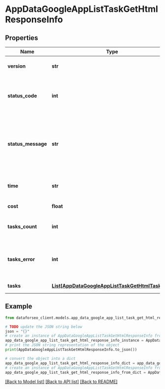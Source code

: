 # AppDataGoogleAppListTaskGetHtmlResponseInfo


## Properties

Name | Type | Description | Notes
------------ | ------------- | ------------- | -------------
**version** | **str** | the current version of the API | [optional] 
**status_code** | **int** | general status code you can find the full list of the response codes here | [optional] 
**status_message** | **str** | general informational message you can find the full list of general informational messages here | [optional] 
**time** | **str** | total execution time, seconds | [optional] 
**cost** | **float** | total tasks cost, USD | [optional] 
**tasks_count** | **int** | the number of tasks in the tasks array | [optional] 
**tasks_error** | **int** | the number of tasks in the tasks array returned with an error | [optional] 
**tasks** | [**List[AppDataGoogleAppListTaskGetHtmlTaskInfo]**](AppDataGoogleAppListTaskGetHtmlTaskInfo.md) | array of tasks | [optional] 

## Example

```python
from dataforseo_client.models.app_data_google_app_list_task_get_html_response_info import AppDataGoogleAppListTaskGetHtmlResponseInfo

# TODO update the JSON string below
json = "{}"
# create an instance of AppDataGoogleAppListTaskGetHtmlResponseInfo from a JSON string
app_data_google_app_list_task_get_html_response_info_instance = AppDataGoogleAppListTaskGetHtmlResponseInfo.from_json(json)
# print the JSON string representation of the object
print(AppDataGoogleAppListTaskGetHtmlResponseInfo.to_json())

# convert the object into a dict
app_data_google_app_list_task_get_html_response_info_dict = app_data_google_app_list_task_get_html_response_info_instance.to_dict()
# create an instance of AppDataGoogleAppListTaskGetHtmlResponseInfo from a dict
app_data_google_app_list_task_get_html_response_info_from_dict = AppDataGoogleAppListTaskGetHtmlResponseInfo.from_dict(app_data_google_app_list_task_get_html_response_info_dict)
```
[[Back to Model list]](../README.md#documentation-for-models) [[Back to API list]](../README.md#documentation-for-api-endpoints) [[Back to README]](../README.md)


